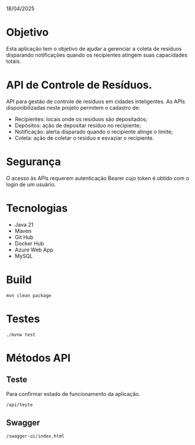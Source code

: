 18/04/2025

# Objetivo
Esta aplicação tem o objetivo de ajudar a gerenciar a coleta de resíduos disparando notificações quando os recipientes atingem suas capacidades totais.

# API de Controle de Resíduos.
API para gestão de controle de resíduos em cidades inteligentes.
As APIs disponibilizadas neste projeto permitem o cadastro de:
- Recipientes: locais onde os resíduos são depositados;
- Depósitos: ação de depositar resíduo no recipiente;
- Notificação: alerta disparado quando o recipiente atinge o limite;
- Coleta: ação de coletar o resíduo e esvaziar o recipiente. 

# Segurança
O acesso às APIs requerem autenticação Bearer cujo token é obtido com o login de um usuário.

# Tecnologias
- Java 21
- Maven
- Git Hub
- Docker Hub
- Azure Web App
- MySQL

# Build
```
mvn clean package
```

# Testes
```
./mvnw test
```

# Métodos API

## Teste
Para confirmar estado de funcionamento da aplicação.
```
/api/teste
```

## Swagger
```
/swagger-ui/index.html
```
